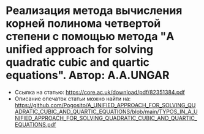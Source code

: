 # Реализация метода вычисления корней полинома четвертой степени с помощью метода "A unified approach for solving quadratic cubic and quartic equations". Автор: A.A.UNGAR

- Ссылка на статью: https://core.ac.uk/download/pdf/82351384.pdf
- Описание опечаток статьи можно найти на: https://github.com/Pogosito/A_UNIFIED_APPROACH_FOR_SOLVING_QUADRATIC_CUBIC_AND_QUARTIC_EQUATIONS/blob/main/TYPOS_IN_A_UNIFIED_APPROACH_FOR_SOLVING_QUADRATIC_CUBIC_AND_QUARTIC_EQUATIONS.pdf
